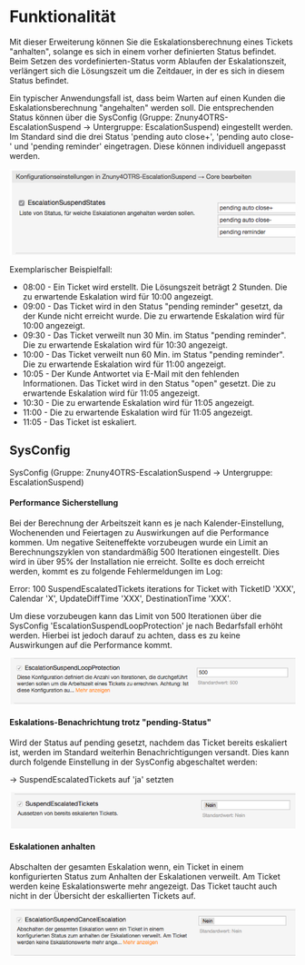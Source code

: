 # Funktionalität

Mit dieser Erweiterung können Sie die Eskalationsberechnung eines Tickets "anhalten", solange es sich in einem vorher definierten Status befindet. Beim Setzen des vordefinierten-Status vorm Ablaufen der Eskalationszeit, verlängert sich die Lösungszeit um die Zeitdauer, in der es sich in diesem Status befindet.

Ein typischer Anwendungsfall ist, dass beim Warten auf einen Kunden die Eskalationsberechnung "angehalten" werden soll. Die entsprechenden Status können über die SysConfig (Gruppe: Znuny4OTRS-EscalationSuspend -> Untergruppe: EscalationSuspend) eingestellt werden. Im Standard sind die drei Status 'pending auto close+', 'pending auto close-' und 'pending reminder' eingetragen. Diese können individuell angepasst werden.

![SuspendEscalatedTickets](doc/de/images/EscalationSuspendStates.png)

Exemplarischer Beispielfall:

  * 08:00 - Ein Ticket wird erstellt. Die Lösungszeit beträgt 2 Stunden. Die zu erwartende Eskalation wird für 10:00 angezeigt.
  * 09:00 - Das Ticket wird in den Status "pending reminder" gesetzt, da der Kunde nicht erreicht wurde. Die zu erwartende Eskalation wird für 10:00 angezeigt.
  * 09:30 - Das Ticket verweilt nun 30 Min. im Status "pending reminder". Die zu erwartende Eskalation wird für 10:30 angezeigt.
  * 10:00 - Das Ticket verweilt nun 60 Min. im Status "pending reminder". Die zu erwartende Eskalation wird für 11:00 angezeigt.
  * 10:05 - Der Kunde Antwortet via E-Mail mit den fehlenden Informationen. Das Ticket wird in den Status "open" gesetzt. Die zu erwartende Eskalation wird für 11:05 angezeigt.
  * 10:30 - Die zu erwartende Eskalation wird für 11:05 angezeigt.
  * 11:00 - Die zu erwartende Eskalation wird für 11:05 angezeigt.
  * 11:05 - Das Ticket ist eskaliert.

## SysConfig

SysConfig (Gruppe: Znuny4OTRS-EscalationSuspend -> Untergruppe: EscalationSuspend)

#### Performance Sicherstellung

Bei der Berechnung der Arbeitszeit kann es je nach Kalender-Einstellung, Wochenenden und Feiertagen zu Auswirkungen auf die Performance kommen. Um negative Seiteneffekte vorzubeugen wurde ein Limit an Berechnungszyklen von standardmäßig 500 Iterationen eingestellt. Dies wird in über 95% der Installation nie erreicht. Sollte es doch erreicht werden, kommt es zu folgende Fehlermeldungen im Log:

Error: 100 SuspendEscalatedTickets iterations for Ticket with TicketID 'XXX', Calendar 'X', UpdateDiffTime 'XXX', DestinationTime 'XXX'.

Um diese vorzubeugen kann das Limit von 500 Iterationen über die SysConfig 'EscalationSuspendLoopProtection' je nach Bedarfsfall erhöht werden. Hierbei ist jedoch darauf zu achten, dass es zu keine Auswirkungen auf die Performance kommt.

![SuspendEscalatedTickets](doc/de/images/EscalationSuspendLoopProtection.png)


#### Eskalations-Benachrichtung trotz "pending-Status"

Wird der Status auf pending gesetzt, nachdem das Ticket bereits eskaliert ist, werden im Standard weiterhin Benachrichtigungen versandt. Dies kann durch folgende Einstellung in der SysConfig abgeschaltet werden:

-> SuspendEscalatedTickets auf 'ja' setzten


![SuspendEscalatedTickets](doc/de/images/SuspendEscalatedTickets.png)


#### Eskalationen anhalten

Abschalten der gesamten Eskalation wenn, ein Ticket in einem konfigurierten Status zum Anhalten der Eskalationen verweilt. Am Ticket werden keine Eskalationswerte mehr angezeigt. Das Ticket taucht auch nicht in der Übersicht der eskallierten Tickets auf.

![SuspendEscalatedTickets](doc/de/images/EscalationSuspendCancelEscalation.png)
